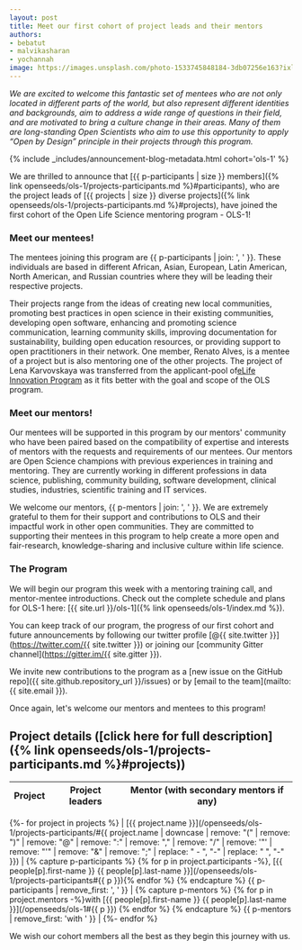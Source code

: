 ```yaml
---
layout: post
title: Meet our first cohort of project leads and their mentors
authors:
- bebatut
- malvikasharan
- yochannah
image: https://images.unsplash.com/photo-1533745848184-3db07256e163?ixlib=rb-1.2.1&ixid=eyJhcHBfaWQiOjEyMDd9&auto=format&fit=crop&w=2389&q=80
---
```

*We are excited to welcome this fantastic set of mentees who are not only located in different parts of the world, but also represent different identities and backgrounds, aim to address a wide range of questions in their field, and are motivated to bring a culture change in their areas. Many of them are long-standing Open Scientists who aim to use this opportunity to apply “Open by Design” principle in their projects through this program.*

{% include _includes/announcement-blog-metadata.html cohort='ols-1' %}

We are thrilled to announce that [{{ p-participants | size }} members]({% link openseeds/ols-1/projects-participants.md %}#participants), who are the project leads of [{{ projects | size }} diverse projects]({% link openseeds/ols-1/projects-participants.md %}#projects), have joined the first cohort of the Open Life Science mentoring program - OLS-1!

### Meet our mentees!

The mentees joining this program are {{ p-participants | join: ', ' }}. These individuals are based in different African, Asian, European, Latin American, North American, and Russian countries where they will be leading their respective projects.

Their projects range from the ideas of creating new local communities, promoting best practices in open science in their existing communities, developing open software, enhancing and promoting science communication, learning community skills, improving documentation for sustainability, building open education resources, or providing support to open practitioners in their network. One member, Renato Alves, is a mentee of a project but is also mentoring one of the other projects. The project of Lena Karvovskaya was transferred from the applicant-pool of[eLife Innovation Program](https://elifesciences.org/labs/ea8e2f51/introducing-innovation-leaders-2020) as it fits better with the goal and scope of the OLS program.

### Meet our mentors!

Our mentees will be supported in this program by our mentors' community who have been paired based on the compatibility of expertise and interests of mentors with the requests and requirements of our mentees. Our mentors are Open Science champions with previous experiences in training and mentoring. They are currently working in different professions in data science, publishing, community building, software development, clinical studies, industries, scientific training and IT services.

We welcome our mentors, {{ p-mentors | join: ', ' }}. We are extremely grateful to them for their support and contributions to OLS and their impactful work in other open communities. They are committed to supporting their mentees in this program to help create a more open and fair-research, knowledge-sharing and inclusive culture within life science.

### The Program

We will begin our program this week with a mentoring training call, and mentor-mentee introductions. Check out the complete schedule and plans for OLS-1 here: [{{ site.url }}/ols-1]({% link openseeds/ols-1/index.md %}).

You can keep track of our program, the progress of our first cohort and future announcements by following our twitter profile [@{{ site.twitter }}](https://twitter.com/{{ site.twitter }}) or joining our [community Gitter channel](https://gitter.im/{{ site.gitter }}).

We invite new contributions to the program as a [new issue on the GitHub repo]({{ site.github.repository_url }}/issues) or by [email to the team](mailto:{{ site.email }}).

Once again, let's welcome our mentors and mentees to this program!

## Project details ([click here for full description]({% link openseeds/ols-1/projects-participants.md %}#projects))

| Project | Project leaders | Mentor (with secondary mentors if any) |
|----------|-----------------------|------------|
{%- for project in projects %}
| [{{ project.name }}](/openseeds/ols-1/projects-participants/#{{ project.name | downcase | remove: "(" | remove: ")" | remove: "@" | remove: ":" | remove: "," | remove: "/" | remove: '"' | remove: "'" | remove: "&" | remove: ";" | replace: " - ", "-" | replace: " ", "-"  }}) | {% capture p-participants %} {% for p in project.participants -%}, [{{ people[p].first-name }} {{ people[p].last-name }}](/openseeds/ols-1/projects-participants#{{ p }}){% endfor %} {% endcapture %} {{ p-participants | remove_first: ', ' }} | {% capture p-mentors %} {% for p in project.mentors -%}with [{{ people[p].first-name }} {{ people[p].last-name }}](/openseeds/ols-1#{{ p }}) {% endfor %} {% endcapture %} {{ p-mentors | remove_first: 'with ' }} |
{%- endfor %}

We wish our cohort members all the best as they begin this journey with us.


